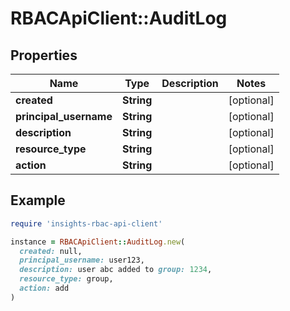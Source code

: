 # RBACApiClient::AuditLog

## Properties

| Name | Type | Description | Notes |
| ---- | ---- | ----------- | ----- |
| **created** | **String** |  | [optional] |
| **principal_username** | **String** |  | [optional] |
| **description** | **String** |  | [optional] |
| **resource_type** | **String** |  | [optional] |
| **action** | **String** |  | [optional] |

## Example

```ruby
require 'insights-rbac-api-client'

instance = RBACApiClient::AuditLog.new(
  created: null,
  principal_username: user123,
  description: user abc added to group: 1234,
  resource_type: group,
  action: add
)
```

